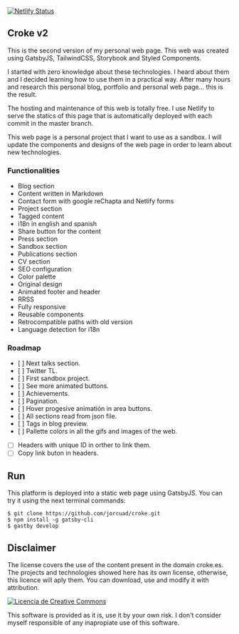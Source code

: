 [![Netlify Status](https://api.netlify.com/api/v1/badges/d32e52c1-8fc1-4ea2-a3de-d567bb373a4e/deploy-status)](https://app.netlify.com/sites/pensive-beaver-bc357a/deploys)

## Croke v2

This is the second version of my personal web page. This web was created using GatsbyJS, TailwindCSS, Storybook and Styled Components.

I started with zero knowledge about these technologies. I heard about them and I decided learning how to use them in a practical way. After many hours and research this personal blog, portfolio and personal web page... this is the result.

The hosting and maintenance of this web is totally free. I use Netlify to serve the statics of this page that is automatically deployed with each commit in the master branch.

This web page is a personal project that I want to use as a sandbox. I will update the components and designs of the web page in order to learn about new technologies.

### Functionalities

- Blog section
- Content written in Markdown
- Contact form with google reChapta and Netlify forms
- Project section
- Tagged content
- i18n in english and spanish
- Share button for the content
- Press section
- Sandbox section
- Publications section
- CV section
- SEO configuration
- Color palette
- Original design
- Animated footer and header
- RRSS
- Fully responsive
- Reusable components
- Retrocompatible paths with old version
- Language detection for i18n

### Roadmap

- [ ] Next talks section.
- [ ] Twitter TL.
- [ ] First sandbox project.
- [ ] See more animated buttons.
- [ ] Achievements.
- [ ] Pagination.
- [ ] Hover progesive animatión in area buttons.
- [ ] All sections read from json file.
- [ ] Tags in blog preview.
- [ ] Pallette colors in all the gifs and images of the web.
- [ ] Headers with unique ID in orther to link them.
- [ ] Copy link buton in headers.

## Run

This platform is deployed into a static web page using GatsbyJS. You can try it using the next terminal commands:

```
$ git clone https://github.com/jorcuad/croke.git
$ npm install -g gatsby-cli
$ gastby develop
```

## Disclaimer

The license covers the use of the content present in the domain croke.es. The projects and technologies showed here has its own license, otherwise, this licence will aply them. You can download, use and modify it with attribution.

<a rel="license" href="http://creativecommons.org/licenses/by-nc-sa/4.0/">
  <img alt="Licencia de Creative Commons" src="https://i.creativecommons.org/l/by-nc-sa/4.0/88x31.png" />
</a>

This software is provided as it is, use it by your own risk. I don't consider myself responsible of any inapropiate use of this software.
